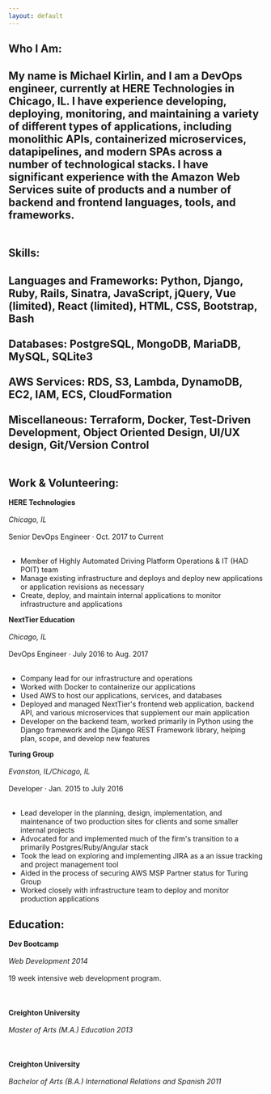 ```yaml
---
layout: default
---
```


Who I Am:
---------
My name is Michael Kirlin, and I am a DevOps engineer, currently at HERE Technologies in Chicago, IL. I have experience developing, deploying, monitoring, and maintaining a variety of different types of applications, including monolithic APIs, containerized microservices, datapipelines, and modern SPAs across a number of technological stacks. I have significant experience with the Amazon Web Services suite of products and a number of backend and frontend languages, tools, and frameworks. <br><br>
<br>
Skills:
---------
**Languages and Frameworks:** Python, Django, Ruby, Rails, Sinatra, JavaScript, jQuery, Vue (limited), React (limited), HTML, CSS, Bootstrap, Bash <br><br>
**Databases:** PostgreSQL, MongoDB, MariaDB, MySQL, SQLite3 <br><br>
**AWS Services:** RDS, S3, Lambda, DynamoDB, EC2, IAM, ECS, CloudFormation <br><br>
**Miscellaneous:** Terraform, Docker, Test-Driven Development, Object Oriented Design, UI/UX design, Git/Version Control <br><br>
<br>
Work & Volunteering:
---------
**HERE Technologies** <br><br>
*Chicago, IL* <br><br>
Senior DevOps Engineer · Oct. 2017 to Current <br><br>
- Member of Highly Automated Driving Platform Operations & IT (HAD POIT) team
- Manage existing infrastructure and deploys and deploy new applications or application revisions as necessary
- Create, deploy, and maintain internal applications to monitor infrastructure and applications

**NextTier Education** <br><br>
*Chicago, IL* <br><br>
DevOps Engineer · July 2016 to Aug. 2017 <br><br>

- Company lead for our infrastructure and operations
- Worked with Docker to containerize our applications
- Used AWS to host our applications, services, and databases
- Deployed and managed NextTier's frontend web application, backend API, and various microservices that supplement our main application
- Developer on the backend team, worked primarily in Python using the Django framework and the Django REST Framework library, helping plan, scope, and develop new features

**Turing Group** <br><br>
*Evanston, IL/Chicago, IL* <br><br>
Developer · Jan. 2015 to July 2016 <br><br>

- Lead developer in the planning, design, implementation, and maintenance of two production sites for clients and some smaller internal projects
- Advocated for and implemented much of the firm's transition to a primarily Postgres/Ruby/Angular stack
- Took the lead on exploring and implementing JIRA as a an issue tracking and project management tool
- Aided in the process of securing AWS MSP Partner status for Turing Group
- Worked closely with infrastructure team to deploy and monitor production applications

Education:
---------
**Dev Bootcamp** <br><br>
*Web Development 2014* <br><br>
19 week intensive web development program. <br><br>
 <br><br>
**Creighton University** <br><br>
*Master of Arts (M.A.) Education 2013* <br><br>
 <br><br>
**Creighton University** <br><br>
*Bachelor of Arts (B.A.) International Relations and Spanish 2011* <br><br>